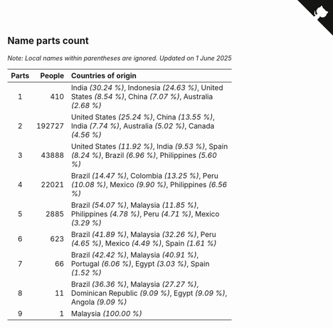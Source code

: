 ## Name parts count

*Note: Local names within parentheses are ignored.*
*Updated on  1 June 2025*

| Parts | People | Countries of origin |
| :--: | ---: | :--- |
| 1 | 410 | India *(30.24 %)*, Indonesia *(24.63 %)*, United States *(8.54 %)*, China *(7.07 %)*, Australia *(2.68 %)* |
| 2 | 192727 | United States *(25.24 %)*, China *(13.55 %)*, India *(7.74 %)*, Australia *(5.02 %)*, Canada *(4.56 %)* |
| 3 | 43888 | United States *(11.92 %)*, India *(9.53 %)*, Spain *(8.24 %)*, Brazil *(6.96 %)*, Philippines *(5.60 %)* |
| 4 | 22021 | Brazil *(14.47 %)*, Colombia *(13.25 %)*, Peru *(10.08 %)*, Mexico *(9.90 %)*, Philippines *(6.56 %)* |
| 5 | 2885 | Brazil *(54.07 %)*, Malaysia *(11.85 %)*, Philippines *(4.78 %)*, Peru *(4.71 %)*, Mexico *(3.29 %)* |
| 6 | 623 | Brazil *(41.89 %)*, Malaysia *(32.26 %)*, Peru *(4.65 %)*, Mexico *(4.49 %)*, Spain *(1.61 %)* |
| 7 | 66 | Brazil *(42.42 %)*, Malaysia *(40.91 %)*, Portugal *(6.06 %)*, Egypt *(3.03 %)*, Spain *(1.52 %)* |
| 8 | 11 | Brazil *(36.36 %)*, Malaysia *(27.27 %)*, Dominican Republic *(9.09 %)*, Egypt *(9.09 %)*, Angola *(9.09 %)* |
| 9 | 1 | Malaysia *(100.00 %)* |


<a href="https://github.com/jonatanklosko/wca_statistics" class="github-corner" aria-label="View source on Github"><svg width="80" height="80" viewBox="0 0 250 250" style="fill:#151513; color:#fff; position: absolute; top: 0; border: 0; right: 0;" aria-hidden="true"><path d="M0,0 L115,115 L130,115 L142,142 L250,250 L250,0 Z"></path><path d="M128.3,109.0 C113.8,99.7 119.0,89.6 119.0,89.6 C122.0,82.7 120.5,78.6 120.5,78.6 C119.2,72.0 123.4,76.3 123.4,76.3 C127.3,80.9 125.5,87.3 125.5,87.3 C122.9,97.6 130.6,101.9 134.4,103.2" fill="currentColor" style="transform-origin: 130px 106px;" class="octo-arm"></path><path d="M115.0,115.0 C114.9,115.1 118.7,116.5 119.8,115.4 L133.7,101.6 C136.9,99.2 139.9,98.4 142.2,98.6 C133.8,88.0 127.5,74.4 143.8,58.0 C148.5,53.4 154.0,51.2 159.7,51.0 C160.3,49.4 163.2,43.6 171.4,40.1 C171.4,40.1 176.1,42.5 178.8,56.2 C183.1,58.6 187.2,61.8 190.9,65.4 C194.5,69.0 197.7,73.2 200.1,77.6 C213.8,80.2 216.3,84.9 216.3,84.9 C212.7,93.1 206.9,96.0 205.4,96.6 C205.1,102.4 203.0,107.8 198.3,112.5 C181.9,128.9 168.3,122.5 157.7,114.1 C157.9,116.9 156.7,120.9 152.7,124.9 L141.0,136.5 C139.8,137.7 141.6,141.9 141.8,141.8 Z" fill="currentColor" class="octo-body"></path></svg></a><style>.github-corner:hover .octo-arm{animation:octocat-wave 560ms ease-in-out}@keyframes octocat-wave{0%,100%{transform:rotate(0)}20%,60%{transform:rotate(-25deg)}40%,80%{transform:rotate(10deg)}}@media (max-width:500px){.github-corner:hover .octo-arm{animation:none}.github-corner .octo-arm{animation:octocat-wave 560ms ease-in-out}}</style>
